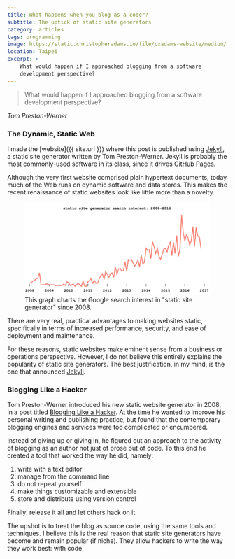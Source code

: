 ```yaml
---
title: What happens when you blog as a coder?
subtitle: The uptick of static site generators
category: articles
tags: programming
image: https://static.christopheradams.io/file/cxadams-website/medium/flickr/8211/8271084033_c56ced1cee_k.jpg
location: Taipei
excerpt: >
    What would happen if I approached blogging from a software
    development perspective?
---
```


> What would happen if I approached blogging from a software development
> perspective?

<figcaption class="blockquote-footer">
  <cite>Tom Preston-Werner</cite>
</figcaption>

### The Dynamic, Static Web

I made the [website]({{ site.url }}) where this post is published using
[Jekyll][jekyll], a static site generator written by Tom Preston-Werner. Jekyll
is probably the most commonly-used software in its class, since it drives
[GitHub Pages][github-pages].

Although the very first website comprised plain hypertext documents, today much
of the Web runs on dynamic software and data stores. This makes the recent
renaissance of static websites look like little more than a novelty.

<figure class="figure">
  <img src="/assets/posts/what-happens-when-you-blog-as-a-coder/static-sites.svg" />
  <figcaption class="figure-caption">
    This graph charts the Google search interest in "static site
    generator" since 2008.
  </figcaption>
</figure>

There are very real, practical advantages to making websites static,
specifically in terms of increased performance, security, and ease of deployment
and maintenance.

For these reasons, static websites make eminent sense from a business or
operations perspective. However, I do not believe this entirely explains the
popularity of static site generators. The best justification, in my mind, is the
one that announced [Jekyll][jekyll].

### Blogging Like a Hacker

Tom Preston-Werner introduced his new static website generator in 2008, in a
post titled [Blogging Like a Hacker][blogging-like-a-hacker]. At the time he
wanted to improve his personal writing and publishing practice, but found that
the contemporary blogging engines and services were too complicated or
encumbered.

Instead of giving up or giving in, he figured out an approach to the activity of
blogging as an author not just of prose but of code. To this end he created a
tool that worked the way he did, namely:

1. write with a text editor
1. manage from the command line
1. do not repeat yourself
1. make things customizable and extensible
1. store and distribute using version control

Finally: release it all and let others hack on it.

The upshot is to treat the blog as source code, using the same tools and
techniques. I believe this is the real reason that static site generators have
become and remain popular (if niche). They allow hackers to write the way they
work best: with code.

[jekyll]: http://jekyllrb.com/
[github-pages]: https://pages.github.com/
[blogging-like-a-hacker]: http://tom.preston-werner.com/2008/11/17/blogging-like-a-hacker.html
